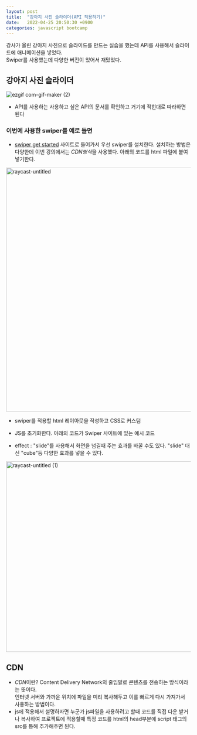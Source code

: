 ```yaml
---
layout: post
title:  "강아지 사진 슬라이더(API 적용하기)"
date:   2022-04-25 20:50:30 +0900
categories: javascript bootcamp
---
```


강사가 올린 강아지 사진으로 슬라이드를 만드는 실습을 했는데 API를 사용해서 슬라이드에 애니메이션을 넣었다.  
Swiper를 사용했는데 다양한 버전이 있어서 재밌었다.  

## 강아지 사진 슬라이더
![ezgif com-gif-maker (2)](https://user-images.githubusercontent.com/84063843/165084319-f4ba22aa-d4c5-489f-b690-1601a2503586.gif)

- API를 사용하는 사용하고 싶은 API의 문서를 확인하고 거기에 적힌대로 따라하면 된다

### 이번에 사용한 swiper를 예로 들면
- [swiper get started](https://swiperjs.com/get-started) 사이트로 들어가서 우선 swiper를 설치한다. 
설치하는 방법은 다양한데 이번 강의에서는 *CDN방식*을 사용했다.
아래의 코드를 html 파일에 붙여넣기한다.
<img width="666" alt="raycast-untitled" src="https://user-images.githubusercontent.com/84063843/165088250-15a50bab-3fa9-4d85-80d2-a6ab25cfb15b.png">  

- swiper를 적용할 html 레이아웃을 작성하고 CSS로 커스텀

- JS를 초기화한다. 아래의 코드가 Swiper 사이트에 있는 예시 코드

- effect : "slide"를 사용해서 화면을 넘길때 주는 효과를 바꿀 수도 있다. "slide" 대신 "cube"등 다양한 효과를 넣을 수 있다.  
<img width="520" alt="raycast-untitled (1)" src="https://user-images.githubusercontent.com/84063843/165088475-0f7bd505-fbe4-464d-a4bd-23ccae3557c3.png">

## CDN
- *CDN*이란? Content Delivery Network의 줄임말로 콘텐츠를 전송하는 방식이라는 뜻이다.  
인터넷 서버와 가까운 위치에 파일을 미리 복사해두고 이를 빠르게 다시 가져가서 사용하는 방법이다.  
- js에 적용해서 설명하자면 누군가 js파일을 사용하려고 할때 코드를 직접 다운 받거나 복사하여 프로젝트에 적용할때 특정 코드를 html의 head부분에 script 태그의 src를 통해 추가해주면 된다.
